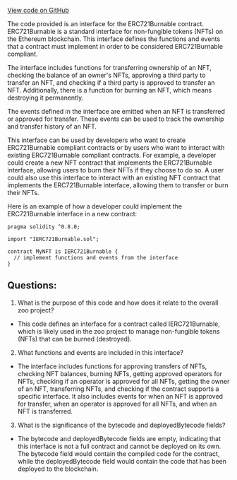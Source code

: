 [View code on GitHub](zoo-labs/zoo/blob/master/contracts/artifacts/src/interfaces/IERC721Burnable.sol/IERC721Burnable.json)

The code provided is an interface for the ERC721Burnable contract. ERC721Burnable is a standard interface for non-fungible tokens (NFTs) on the Ethereum blockchain. This interface defines the functions and events that a contract must implement in order to be considered ERC721Burnable compliant. 

The interface includes functions for transferring ownership of an NFT, checking the balance of an owner's NFTs, approving a third party to transfer an NFT, and checking if a third party is approved to transfer an NFT. Additionally, there is a function for burning an NFT, which means destroying it permanently. 

The events defined in the interface are emitted when an NFT is transferred or approved for transfer. These events can be used to track the ownership and transfer history of an NFT. 

This interface can be used by developers who want to create ERC721Burnable compliant contracts or by users who want to interact with existing ERC721Burnable compliant contracts. For example, a developer could create a new NFT contract that implements the ERC721Burnable interface, allowing users to burn their NFTs if they choose to do so. A user could also use this interface to interact with an existing NFT contract that implements the ERC721Burnable interface, allowing them to transfer or burn their NFTs. 

Here is an example of how a developer could implement the ERC721Burnable interface in a new contract:

```
pragma solidity ^0.8.0;

import "IERC721Burnable.sol";

contract MyNFT is IERC721Burnable {
  // implement functions and events from the interface
}
```
## Questions: 
 1. What is the purpose of this code and how does it relate to the overall zoo project?
- This code defines an interface for a contract called IERC721Burnable, which is likely used in the zoo project to manage non-fungible tokens (NFTs) that can be burned (destroyed).

2. What functions and events are included in this interface?
- The interface includes functions for approving transfers of NFTs, checking NFT balances, burning NFTs, getting approved operators for NFTs, checking if an operator is approved for all NFTs, getting the owner of an NFT, transferring NFTs, and checking if the contract supports a specific interface. It also includes events for when an NFT is approved for transfer, when an operator is approved for all NFTs, and when an NFT is transferred.

3. What is the significance of the bytecode and deployedBytecode fields?
- The bytecode and deployedBytecode fields are empty, indicating that this interface is not a full contract and cannot be deployed on its own. The bytecode field would contain the compiled code for the contract, while the deployedBytecode field would contain the code that has been deployed to the blockchain.